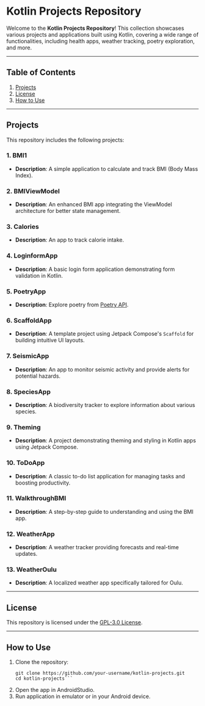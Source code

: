 # Kotlin Projects Repository

Welcome to the **Kotlin Projects Repository**! This collection showcases various projects and applications built using Kotlin, covering a wide range of functionalities, including health apps, weather tracking, poetry exploration, and more.

---

## Table of Contents
1. [Projects](#projects)
2. [License](#license)
3. [How to Use](#how-to-use)

---

## Projects

This repository includes the following projects:

### 1. **BMI1**
   - **Description**: A simple application to calculate and track BMI (Body Mass Index).

### 2. **BMIViewModel**
   - **Description**: An enhanced BMI app integrating the ViewModel architecture for better state management.

### 3. **Calories**
   - **Description**: An app to track calorie intake.

### 4. **LoginformApp**
   - **Description**: A basic login form application demonstrating form validation in Kotlin.

### 5. **PoetryApp**
   - **Description**: Explore poetry from [Poetry API](https://poetrydb.org/index.html).

### 6. **ScaffoldApp**
   - **Description**: A template project using Jetpack Compose's `Scaffold` for building intuitive UI layouts.

### 7. **SeismicApp**
   - **Description**: An app to monitor seismic activity and provide alerts for potential hazards.

### 8. **SpeciesApp**
   - **Description**: A biodiversity tracker to explore information about various species.

### 9. **Theming**
   - **Description**: A project demonstrating theming and styling in Kotlin apps using Jetpack Compose.

### 10. **ToDoApp**
   - **Description**: A classic to-do list application for managing tasks and boosting productivity.

### 11. **WalkthroughBMI**
   - **Description**: A step-by-step guide to understanding and using the BMI app.

### 12. **WeatherApp**
   - **Description**: A weather tracker providing forecasts and real-time updates.

### 13. **WeatherOulu**
   - **Description**: A localized weather app specifically tailored for Oulu.

---

## License

This repository is licensed under the [GPL-3.0 License](./LICENSE).

---

## How to Use

1. Clone the repository:
   ```
   git clone https://github.com/your-username/kotlin-projects.git
   cd kotlin-projects```
2. Open the app in AndroidStudio.
3. Run application in emulator or in your Android device.
